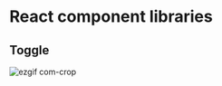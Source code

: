 # React component libraries
## Toggle
![ezgif com-crop](https://github.com/saul-atomrigs/uiux-component-libraries/assets/82362278/feca342a-5e74-47d9-a734-9714a0aa3f7f)
